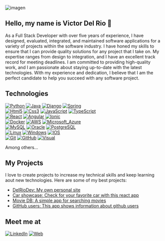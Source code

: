 ![imagen](https://user-images.githubusercontent.com/14033988/217595996-76ca6dad-2759-447d-a1d2-2256a931cba3.png)

## Hello, my name is Victor Del Rio 👋

As a Full Stack Developer with over five years of experience, I have designed, evaluated, integrated, and maintained software applications for a variety of projects within the software industry. I have honed my skills to ensure that I can provide quality solutions for any project that I take on. My expertise ranges from design to integration, and I have an excellent track record for meeting deadlines. I am committed to providing high-quality work, and I am passionate about staying up-to-date with the latest technologies. With my experience and dedication, I believe that I am the perfect candidate to help you succeed with any software project.

## Technologies
[![Python](https://img.shields.io/badge/Python-yellow?style=for-the-badge&logo=python&logoColor=white&labelColor=101010)]()
[![Java](https://img.shields.io/badge/Java-007396?style=for-the-badge&logo=java&logoColor=white&labelColor=101010)]()
[![Django](https://img.shields.io/badge/Django-092E20?style=for-the-badge&logo=django&logoColor=white&labelColor=101010)]()
[![Spring](https://img.shields.io/badge/Spring_MVC-6DB33F?style=for-the-badge&logo=spring&logoColor=white&labelColor=101010)]()
</br>
[![Html5](https://img.shields.io/badge/html5-E34F26?style=for-the-badge&logo=html5&logoColor=white&labelColor=101010)]()
[![Css3](https://img.shields.io/badge/css3-1572B6?style=for-the-badge&logo=css3&logoColor=white&labelColor=101010)]()
[![JavaScript](https://img.shields.io/badge/JavaScript-F7DF1E?style=for-the-badge&logo=javascript&logoColor=white&labelColor=101010)]()
[![TypeScript](https://img.shields.io/badge/TypeScript-3178C6?style=for-the-badge&logo=typescript&logoColor=white&labelColor=101010)]()
</br>
[![React](https://img.shields.io/badge/React-61DAFB?style=for-the-badge&logo=react&logoColor=white&labelColor=101010)]()
[![Angular](https://img.shields.io/badge/Angular-DD0031?style=for-the-badge&logo=angular&logoColor=white&labelColor=101010)]()
[![Ionic](https://img.shields.io/badge/Ionic-3880FF?style=for-the-badge&logo=ionic&logoColor=white&labelColor=101010)]()
</br>
[![Docker](https://img.shields.io/badge/Docker-2496ED?style=for-the-badge&logo=docker&logoColor=white&labelColor=101010)]()
[![AWS](https://img.shields.io/badge/AWS-232F3E?style=for-the-badge&logo=amazon-aws&logoColor=white&labelColor=101010)]()
[![Microsoft_Azure](https://img.shields.io/badge/Microsoft_Azure-0078D4?style=for-the-badge&logo=microsoftazure&logoColor=white&labelColor=101010)]()
</br>
[![MySQL](https://img.shields.io/badge/MySQL-4479A1?style=for-the-badge&logo=mysql&logoColor=white&labelColor=101010)]()
[![Oracle](https://img.shields.io/badge/Oracle-F80000?style=for-the-badge&logo=oracle&logoColor=white&labelColor=101010)]()
[![PostgreSQL](https://img.shields.io/badge/PostgreSQL-4169E1?style=for-the-badge&logo=postgresql&logoColor=white&labelColor=101010)]()
</br>
[![Linux](https://img.shields.io/badge/Linux-FCC624?style=for-the-badge&logo=linux&logoColor=white&labelColor=101010)]()
[![Windows](https://img.shields.io/badge/Windows-0078D6?style=for-the-badge&logo=windows&logoColor=white&labelColor=101010)]()
[![IOS](https://img.shields.io/badge/IOS-000000?style=for-the-badge&logo=ios&logoColor=white&labelColor=101010)]()
</br>
[![Git](https://img.shields.io/badge/Git-F05032?style=for-the-badge&logo=git&logoColor=white&labelColor=101010)]()
[![GitHub](https://img.shields.io/badge/GitHub-181717?style=for-the-badge&logo=github&logoColor=white&labelColor=101010)]()
[![Visual](https://img.shields.io/badge/Visual_Studio-5C2D91?style=for-the-badge&logo=visual-studio&logoColor=white&labelColor=101010)]()


Among others...

## My Projects

I love to create projects to increase my technical skills and keep learning aout new technologies. Here are some of my best projects:

- [DelRioDev: My own personal site](https://delriodev.super.site/)
- [Car showcase: Check for your favorite car with this react app](https://github.com/victorprens/React-Car-Showcase)
- [Movie DB: A simple app for searching movies](https://github.com/victorprens/movieDB-APP)
- [GitHub users: This app shows information about github users](https://github.com/victorprens/github-users)

## Meet me at
[![LinkedIn](https://img.shields.io/badge/LinkedIn-Victor_Del_Rio-0077B5?style=for-the-badge&logo=linkedin&logoColor=white&labelColor=101010)](https://www.linkedin.com/in/victorprens/)
[![Web](https://img.shields.io/badge/Web-DelRioDev-14a1f0?style=for-the-badge&logo=dev.to&logoColor=white&labelColor=101010)](https://delriodev.super.site/)

